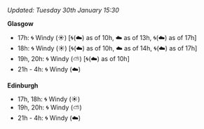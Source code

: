 *Updated: Tuesday 30th January 15:30*

**Glasgow**

* 17h: :cyclone: Windy (:sunny:) [:cyclone:(:cloud:) as of 10h, :cloud: as of 13h, :cyclone:(:cloud:) as of 17h]
* 18h: :cyclone: Windy (:sunny:) [:cyclone:(:cloud:) as of 10h, :cloud: as of 14h, :cyclone:(:cloud:) as of 17h]
* 19h, 20h: :cyclone: Windy (:partly_sunny:) [:cyclone:(:cloud:) as of 10h]
* 21h - 4h: :cyclone: Windy (:cloud:)

**Edinburgh**

* 17h, 18h: :cyclone: Windy (:sunny:)
* 19h, 20h: :cyclone: Windy (:partly_sunny:)
* 21h - 4h: :cyclone: Windy (:cloud:)
